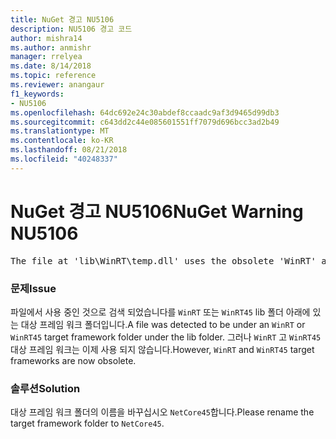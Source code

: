 ```yaml
---
title: NuGet 경고 NU5106
description: NU5106 경고 코드
author: mishra14
ms.author: anmishr
manager: rrelyea
ms.date: 8/14/2018
ms.topic: reference
ms.reviewer: anangaur
f1_keywords:
- NU5106
ms.openlocfilehash: 64dc692e24c30abdef8ccaadc9af3d9465d99db3
ms.sourcegitcommit: c643dd2c44e085601551ff7079d696bcc3ad2b49
ms.translationtype: MT
ms.contentlocale: ko-KR
ms.lasthandoff: 08/21/2018
ms.locfileid: "40248337"
---
```

# <a name="nuget-warning-nu5106"></a><span data-ttu-id="68fd5-103">NuGet 경고 NU5106</span><span class="sxs-lookup"><span data-stu-id="68fd5-103">NuGet Warning NU5106</span></span>
<pre>The file at 'lib\WinRT\temp.dll' uses the obsolete 'WinRT' as the framework folder. Replace 'WinRT' or 'WinRT45' with 'NetCore45'.</pre>

### <a name="issue"></a><span data-ttu-id="68fd5-104">문제</span><span class="sxs-lookup"><span data-stu-id="68fd5-104">Issue</span></span>

<span data-ttu-id="68fd5-105">파일에서 사용 중인 것으로 검색 되었습니다를 `WinRT` 또는 `WinRT45` lib 폴더 아래에 있는 대상 프레임 워크 폴더입니다.</span><span class="sxs-lookup"><span data-stu-id="68fd5-105">A file was detected to be under an `WinRT` or `WinRT45` target framework folder under the lib folder.</span></span> <span data-ttu-id="68fd5-106">그러나 `WinRT` 고 `WinRT45` 대상 프레임 워크는 이제 사용 되지 않습니다.</span><span class="sxs-lookup"><span data-stu-id="68fd5-106">However, `WinRT` and `WinRT45` target frameworks are now obsolete.</span></span>


### <a name="solution"></a><span data-ttu-id="68fd5-107">솔루션</span><span class="sxs-lookup"><span data-stu-id="68fd5-107">Solution</span></span>

<span data-ttu-id="68fd5-108">대상 프레임 워크 폴더의 이름을 바꾸십시오 `NetCore45`합니다.</span><span class="sxs-lookup"><span data-stu-id="68fd5-108">Please rename the target framework folder to `NetCore45`.</span></span>

